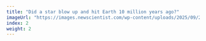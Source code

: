 ```yaml
---
title: "Did a star blow up and hit Earth 10 million years ago?"
imageUrl: "https://images.newscientist.com/wp-content/uploads/2025/09/26134319/SEI_267738740.jpg?width=788"
index: 2
weight: 2
---
```

